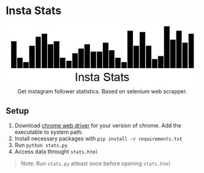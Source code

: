 # Insta Stats
<p align="center"><img src="assets/stats.png" /><br/>Get instagram follower statistics. Based on selenium web scrapper.</p>

## Setup
1. Download [chrome web driver](https://chromedriver.chromium.org/downloads) for your version of chrome. Add the executable to system path.
2. Install necessary packages with `pip install -r requirements.txt`
3. Run `python stats.py`
4. Access data throught `stats.html`

> Note: Run `stats.py` atleast once before opening `stats.html`
